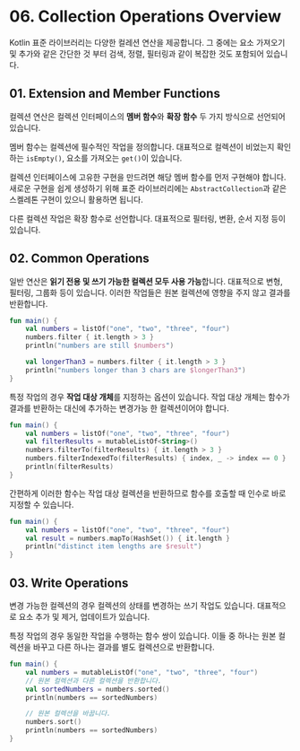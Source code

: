 # 06. Collection Operations Overview

Kotlin 표준 라이브러리는 다양한 컬레션 연산을 제공합니다.
그 중에는 요소 가져오기 및 추가와 같은 간단한 것 부터 검색, 정렬, 필터링과 같이 복잡한 것도 포함되어 있습니다.

## 01. Extension and Member Functions

컬렉션 연산은 컬렉션 인터페이스의 **멤버 함수**와 **확장 함수** 두 가지 방식으로 선언되어 있습니다.

멤버 함수는 컬렉션에 필수적인 작업을 정의합니다.
대표적으로 컬렉션이 비었는지 확인하는 `isEmpty()`, 요소를 가져오는 `get()`이 있습니다.

컬렉션 인터페이스에 고유한 구현을 만드려면 해당 멤버 함수를 먼저 구현해야 합니다.
새로운 구현을 쉽게 생성하기 위해 표준 라이브러리에는 `AbstractCollection`과 같은 스켈레톤 구현이 있으니 활용하면 됩니다.

다른 컬렉션 작업은 확장 함수로 선언합니다.
대표적으로 필터링, 변환, 순서 지정 등이 있습니다.

## 02. Common Operations

일반 연산은 **읽기 전용 및 쓰기 가능한 컬렉션 모두 사용 가능**합니다.
대표적으로 변형, 필터링, 그룹화 등이 있습니다.
이러한 작업들은 원본 컬렉션에 영향을 주지 않고 결과를 반환합니다.

```kotlin
fun main() {
    val numbers = listOf("one", "two", "three", "four")  
    numbers.filter { it.length > 3 }
    println("numbers are still $numbers")

    val longerThan3 = numbers.filter { it.length > 3 }
    println("numbers longer than 3 chars are $longerThan3")
}
```

특정 작업의 경우 **작업 대상 개체**를 지정하는 옵션이 있습니다.
작업 대상 개체는 함수가 결과를 반환하는 대신에 추가하는 변경가능 한 컬렉션이어야 합니다.

```kotlin
fun main() {
    val numbers = listOf("one", "two", "three", "four")
    val filterResults = mutableListOf<String>()
    numbers.filterTo(filterResults) { it.length > 3 }
    numbers.filterIndexedTo(filterResults) { index, _ -> index == 0 }
    println(filterResults)
}
```

간편하게 이러한 함수는 작업 대상 컬렉션을 반환하므로 함수를 호출할 때 인수로 바로 지정할 수 있습니다.

```kotlin
fun main() {
    val numbers = listOf("one", "two", "three", "four")
    val result = numbers.mapTo(HashSet()) { it.length }
    println("distinct item lengths are $result")
}
```

## 03. Write Operations

변경 가능한 컬렉션의 경우 컬렉션의 상태를 변경하는 쓰기 작업도 있습니다.
대표적으로 요소 추가 및 제거, 업데이트가 있습니다.

특정 작업의 경우 동일한 작업을 수행하는 함수 쌍이 있습니다.
이들 중 하나는 원본 컬렉션을 바꾸고 다른 하나는 결과를 별도 컬렉션으로 반환합니다.

```kotlin
fun main() {
    val numbers = mutableListOf("one", "two", "three", "four")
    // 원본 컬렉션과 다른 컬렉션을 반환합니다.
    val sortedNumbers = numbers.sorted()
    println(numbers == sortedNumbers)

    // 원본 컬렉션을 바꿉니다.
    numbers.sort()
    println(numbers == sortedNumbers)
}
```

